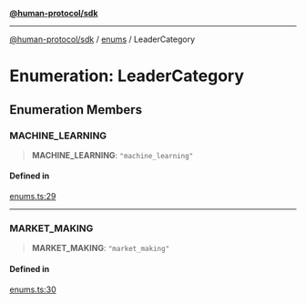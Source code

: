 [**@human-protocol/sdk**](../../README.md)

***

[@human-protocol/sdk](../../modules.md) / [enums](../README.md) / LeaderCategory

# Enumeration: LeaderCategory

## Enumeration Members

### MACHINE\_LEARNING

> **MACHINE\_LEARNING**: `"machine_learning"`

#### Defined in

[enums.ts:29](https://github.com/humanprotocol/human-protocol/blob/d7a8db333eaccaefacbd3a71e666d3627570e9f6/packages/sdk/typescript/human-protocol-sdk/src/enums.ts#L29)

***

### MARKET\_MAKING

> **MARKET\_MAKING**: `"market_making"`

#### Defined in

[enums.ts:30](https://github.com/humanprotocol/human-protocol/blob/d7a8db333eaccaefacbd3a71e666d3627570e9f6/packages/sdk/typescript/human-protocol-sdk/src/enums.ts#L30)
